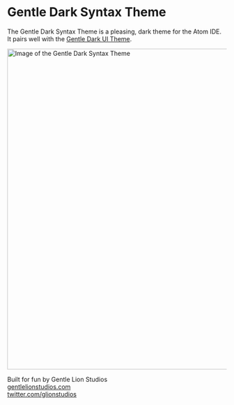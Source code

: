 # Gentle Dark Syntax Theme

The Gentle Dark Syntax Theme is a pleasing, dark theme for the Atom IDE.  It pairs well with the [Gentle Dark UI Theme](https://atom.io/themes/gentle-dark-ui).

<img src="https://github.com/gentlelionstudios/gentle-dark-syntax-atom/raw/master/images/gentle-dark-syntax-theme.png" width="735" alt="Image of the Gentle Dark Syntax Theme">

Built for fun by Gentle Lion Studios<br>
[gentlelionstudios.com](https://www.gentlelionstudios.com)<br>
[twitter.com/glionstudios](https://twitter.com/glionstudios)
